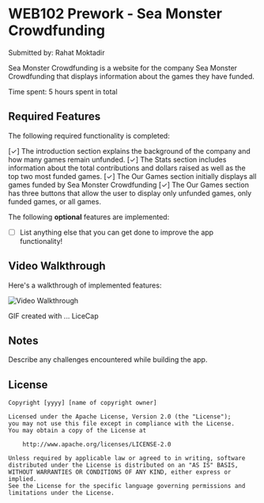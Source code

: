 # WEB102 Prework - Sea Monster Crowdfunding

Submitted by: Rahat Moktadir

Sea Monster Crowdfunding is a website for the company Sea Monster Crowdfunding that displays information about the games they have funded.

Time spent: 5 hours spent in total

## Required Features

The following required functionality is completed:

[✓] The introduction section explains the background of the company and how many games remain unfunded.
[✓] The Stats section includes information about the total contributions and dollars raised as well as the top two most funded games.
[✓] The Our Games section initially displays all games funded by Sea Monster Crowdfunding
[✓] The Our Games section has three buttons that allow the user to display only unfunded games, only funded games, or all games.

The following **optional** features are implemented:

- [ ] List anything else that you can get done to improve the app functionality!

## Video Walkthrough

Here's a walkthrough of implemented features:

<img src='walkthrough.gif' title='Video Walkthrough' width='' alt='Video Walkthrough' />

<!-- Replace this with whatever GIF tool you used! -->

GIF created with ... LiceCap

<!-- Recommended tools:
[Kap](https://getkap.co/) for macOS
[ScreenToGif](https://www.screentogif.com/) for Windows
[peek](https://github.com/phw/peek) for Linux. -->

## Notes

Describe any challenges encountered while building the app.

## License

    Copyright [yyyy] [name of copyright owner]

    Licensed under the Apache License, Version 2.0 (the "License");
    you may not use this file except in compliance with the License.
    You may obtain a copy of the License at

        http://www.apache.org/licenses/LICENSE-2.0

    Unless required by applicable law or agreed to in writing, software
    distributed under the License is distributed on an "AS IS" BASIS,
    WITHOUT WARRANTIES OR CONDITIONS OF ANY KIND, either express or implied.
    See the License for the specific language governing permissions and
    limitations under the License.
